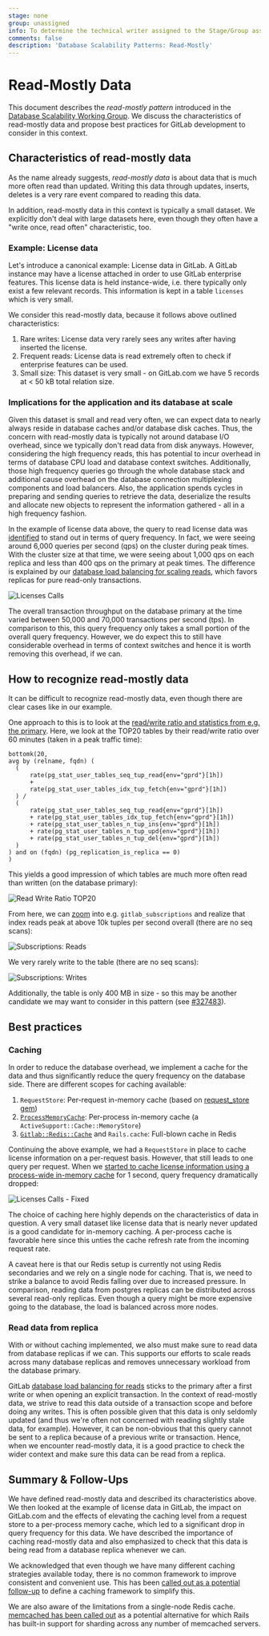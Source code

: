 ```yaml
---
stage: none
group: unassigned
info: To determine the technical writer assigned to the Stage/Group associated with this page, see https://about.gitlab.com/handbook/engineering/ux/technical-writing/#assignments
comments: false
description: 'Database Scalability Patterns: Read-Mostly'
---
```


# Read-Mostly Data

This document describes the *read-mostly pattern* introduced in the [Database Scalability Working Group](https://about.gitlab.com/company/team/structure/working-groups/database-scalability/#read-mostly-data). We discuss the characteristics of read-mostly data and propose best practices for GitLab development to consider in this context.

## Characteristics of read-mostly data

As the name already suggests, *read-mostly data* is about data that is much more often read than updated. Writing this data through updates, inserts, deletes is a very rare event compared to reading this data.

In addition, read-mostly data in this context is typically a small dataset. We explicitly don't deal with large datasets here, even though they often have a "write once, read often" characteristic, too.

### Example: License data

Let's introduce a canonical example: License data in GitLab. A GitLab instance may have a license attached in order to use GitLab enterprise features. This license data is held instance-wide, i.e. there typically only exist a few relevant records. This information is kept in a table `licenses` which is very small.

We consider this read-mostly data, because it follows above outlined characteristics:

1. Rare writes: License data very rarely sees any writes after having inserted the license.
1. Frequent reads: License data is read extremely often to check if enterprise features can be used.
1. Small size: This dataset is very small - on GitLab.com we have 5 records at < 50 kB total relation size.

### Implications for the application and its database at scale

Given this dataset is small and read very often, we can expect data to nearly always reside in database caches and/or database disk caches. Thus, the concern with read-mostly data is typically not around database I/O overhead, since we typically don't read data from disk anyways. However, considering the high frequency reads, this has potential to incur overhead in terms of database CPU load and database context switches. Additionally, those high frequency queries go through the whole database stack and additional cause overhead on the database connection multiplexing components and load balancers. Also, the application spends cycles in preparing and sending queries to retrieve the data, deserialize the results and allocate new objects to represent the information gathered - all in a high frequency fashion.

In the example of license data above, the query to read license data was [identified](https://gitlab.com/gitlab-org/gitlab/-/issues/292900) to stand out in terms of query frequency. In fact, we were seeing around 6,000 queries per second (qps) on the cluster during peak times. With the cluster size at that time, we were seeing about 1,000 qps on each replica and less than 400 qps on the primary at peak times. The difference is explained by our [database load balancing for scaling reads](https://gitlab.com/gitlab-org/gitlab/-/blob/master/ee/lib/gitlab/database/load_balancing.rb), which favors replicas for pure read-only transactions.

![Licenses Calls](read-mostly-licenses-calls.png)

The overall transaction throughput on the database primary at the time varied between 50,000 and 70,000 transactions per second (tps). In comparison to this, this query frequency only takes a small portion of the overall query frequency. However, we do expect this to still have considerable overhead in terms of context switches and hence it is worth removing this overhead, if we can.

## How to recognize read-mostly data

It can be difficult to recognize read-mostly data, even though there are clear cases like in our example.

One approach to this is to look at the [read/write ratio and statistics from e.g. the primary](https://thanos.gitlab.net/graph?g0.range_input=1h&g0.max_source_resolution=0s&g0.expr=bottomk(20%2C%0Aavg%20by%20(relname%2C%20fqdn)%20(%0A%20%20(%0A%20%20%20%20%20%20rate(pg_stat_user_tables_seq_tup_read%7Benv%3D%22gprd%22%7D%5B1h%5D)%0A%20%20%20%20%20%20%2B%20%0A%20%20%20%20%20%20rate(pg_stat_user_tables_idx_tup_fetch%7Benv%3D%22gprd%22%7D%5B1h%5D)%0A%20%20)%20%2F%0A%20%20(%20%20%20%0A%20%20%20%20%20%20rate(pg_stat_user_tables_seq_tup_read%7Benv%3D%22gprd%22%7D%5B1h%5D)%0A%20%20%20%20%20%20%2B%20rate(pg_stat_user_tables_idx_tup_fetch%7Benv%3D%22gprd%22%7D%5B1h%5D)%0A%20%20%20%20%20%20%2B%20rate(pg_stat_user_tables_n_tup_ins%7Benv%3D%22gprd%22%7D%5B1h%5D)%0A%20%20%20%20%20%20%2B%20rate(pg_stat_user_tables_n_tup_upd%7Benv%3D%22gprd%22%7D%5B1h%5D)%0A%20%20%20%20%20%20%2B%20rate(pg_stat_user_tables_n_tup_del%7Benv%3D%22gprd%22%7D%5B1h%5D)%0A%20%20)%0A)%20and%20on%20(fqdn)%20(pg_replication_is_replica%20%3D%3D%200)%0A)%20&g0.tab=1&g1.range_input=1h&g1.max_source_resolution=0s&g1.expr=&g1.tab=1). Here, we look at the TOP20 tables by their read/write ratio over 60 minutes (taken in a peak traffic time):

```
bottomk(20,
avg by (relname, fqdn) (
  (
      rate(pg_stat_user_tables_seq_tup_read{env="gprd"}[1h])
      +
      rate(pg_stat_user_tables_idx_tup_fetch{env="gprd"}[1h])
  ) /
  (
      rate(pg_stat_user_tables_seq_tup_read{env="gprd"}[1h])
      + rate(pg_stat_user_tables_idx_tup_fetch{env="gprd"}[1h])
      + rate(pg_stat_user_tables_n_tup_ins{env="gprd"}[1h])
      + rate(pg_stat_user_tables_n_tup_upd{env="gprd"}[1h])
      + rate(pg_stat_user_tables_n_tup_del{env="gprd"}[1h])
  )
) and on (fqdn) (pg_replication_is_replica == 0)
)
```

This yields a good impression of which tables are much more often read than written (on the database primary):

![Read Write Ratio TOP20](read-mostly-readwriteratio.png)

From here, we can [zoom](https://thanos.gitlab.net/graph?g0.range_input=1d&g0.end_input=2021-04-07%2023%3A11&g0.max_source_resolution=0s&g0.expr=sum(rate(pg_stat_user_tables_idx_tup_fetch%7Benvironment%3D%22gprd%22%2C%20relname%3D%22gitlab_subscriptions%22%7D%5B1h%5D))&g0.tab=0&g1.range_input=1d&g1.end_input=2021-04-07%2023%3A11&g1.max_source_resolution=0s&g1.expr=sum(rate(pg_stat_user_tables_n_tup_ins%7Benvironment%3D%22gprd%22%2C%20relname%3D%22gitlab_subscriptions%22%7D%5B1h%5D))%20by%20(instance)%20%2B%20sum(rate(pg_stat_user_tables_n_tup_upd%7Benvironment%3D%22gprd%22%2C%20relname%3D%22gitlab_subscriptions%22%7D%5B1h%5D))%20by%20(instance)%20%2B%20%20sum(rate(pg_stat_user_tables_n_tup_del%7Benvironment%3D%22gprd%22%2C%20relname%3D%22gitlab_subscriptions%22%7D%5B1h%5D))%20by%20(instance)&g1.tab=0&g2.range_input=1h&g2.max_source_resolution=0s&g2.expr=pg_stat_user_tables_idx_tup&g2.tab=0) into e.g. `gitlab_subscriptions` and realize that index reads peak at above 10k tuples per second overall (there are no seq scans):

![Subscriptions: Reads](read-mostly-subscriptions-reads.png)

 We very rarely write to the table (there are no seq scans):

![Subscriptions: Writes](read-mostly-subscriptions-writes.png)

Additionally, the table is only 400 MB in size - so this may be another candidate we may want to consider in this pattern (see [#327483](https://gitlab.com/gitlab-org/gitlab/-/issues/327483)).

## Best practices

### Caching

In order to reduce the database overhead, we implement a cache for the data and thus significantly reduce the query frequency on the database side. There are different scopes for caching available:

1. `RequestStore`: Per-request in-memory cache (based on [request_store gem](https://github.com/steveklabnik/request_store))
1. [`ProcessMemoryCache`](https://gitlab.com/gitlab-org/gitlab/blob/master/lib/gitlab/process_memory_cache.rb#L4): Per-process in-memory cache (a `ActiveSupport::Cache::MemoryStore`)
1. [`Gitlab::Redis::Cache`](https://gitlab.com/gitlab-org/gitlab/blob/master/lib/gitlab/redis/cache.rb) and `Rails.cache`: Full-blown cache in Redis

Continuing the above example, we had a `RequestStore` in place to cache license information on a per-request basis. However, that still leads to one query per request. When we [started to cache license information using a process-wide in-memory cache](https://gitlab.com/gitlab-org/gitlab/-/merge_requests/50318) for 1 second, query frequency dramatically dropped:

![Licenses Calls - Fixed](read-mostly-licenses-fixed.png)

The choice of caching here highly depends on the characteristics of data in question. A very small dataset like license data that is nearly never updated is a good candidate for in-memory caching. A per-process cache is favorable here since this unties the cache refresh rate from the incoming request rate.

A caveat here is that our Redis setup is currently not using Redis secondaries and we rely on a single node for caching. That is, we need to strike a balance to avoid Redis falling over due to increased pressure. In comparison, reading data from postgres replicas can be distributed across several read-only replicas. Even though a query might be more expensive going to the database, the load is balanced across more nodes.

### Read data from replica

With or without caching implemented, we also must make sure to read data from database replicas if we can. This supports our efforts to scale reads across many database replicas and removes unnecessary workload from the database primary.

GitLab [database load balancing for reads](https://gitlab.com/gitlab-org/gitlab/-/blob/master/ee/lib/gitlab/database/load_balancing.rb) sticks to the primary after a first write or when opening an explicit transaction. In the context of read-mostly data, we strive to read this data outside of a transaction scope and before doing any writes. This is often possible given that this data is only seldomly updated (and thus we're often not concerned with reading slightly stale data, for example). However, it can be non-obvious that this query cannot be sent to a replica because of a previous write or transaction. Hence, when we encounter read-mostly data, it is a good practice to check the wider context and make sure this data can be read from a replica.

## Summary & Follow-Ups

We have defined read-mostly data and described its characteristics above. We then looked at the example of license data in GitLab, the impact on GitLab.com and the effects of elevating the caching level from a request store to a per-process memory cache, which led to a significant drop in query frequency for this data. We have described the importance of caching read-mostly data and also emphasized to check that this data is being read from a database replica whenever we can.

We acknowledged that even though we have many different caching strategies available today, there is no common framework to improve consistent and convenient use. This has been [called out as a potential follow-up](https://gitlab.com/gitlab-com/www-gitlab-com/-/merge_requests/78560#note_550747741) to define a caching framework to simplify this.

We are also aware of the limitations from a single-node Redis cache. [memcached has been called out](https://gitlab.com/gitlab-com/www-gitlab-com/-/merge_requests/78560#note_558782471) as a potential alternative for which Rails has built-in support for sharding across any number of memcached servers.
